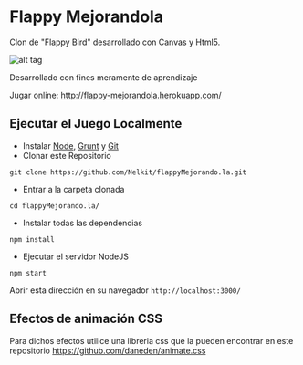 Flappy Mejorandola
==================

Clon de "Flappy Bird" desarrollado con Canvas y Html5.

![alt tag](https://raw.githubusercontent.com/Nelkit/flappyMejorando.la/master/public/images/preview.png)

Desarrollado con fines meramente de aprendizaje 

Jugar online: http://flappy-mejorandola.herokuapp.com/

## Ejecutar el Juego Localmente

- Instalar [Node](http://nodejs.org/download/), [Grunt](http://gruntjs.com/) y [Git](http://git-scm.com/download/)
- Clonar este Repositorio
```
git clone https://github.com/Nelkit/flappyMejorando.la.git    
```
- Entrar a la carpeta clonada
```
cd flappyMejorando.la/
```
- Instalar todas las dependencias
```
npm install
```
- Ejecutar el servidor NodeJS
```
npm start
```

Abrir esta dirección en su navegador `http://localhost:3000/`

## Efectos de animación CSS

Para dichos efectos utilice una libreria css que la pueden encontrar en este repositorio https://github.com/daneden/animate.css






